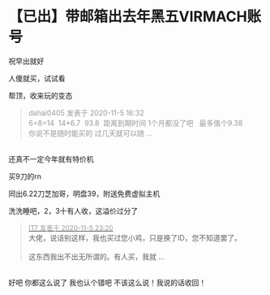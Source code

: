 # 【已出】带邮箱出去年黑五VIRMACH账号


祝早出就好

人傻就买，试试看

帮顶，收来玩的变态

<div class="quote"><blockquote><font color="#999999">dahai0405 发表于 2020-11-5 16:32</font><br />
<font color="#999999">6+8=14&nbsp;&nbsp;14*6.7&nbsp;&nbsp;93.8&nbsp;&nbsp;距离到期时间 1个月都没了吧&nbsp; &nbsp;最多值个9.38&nbsp;&nbsp;<br />
你说不是随时能买的 过几天就可以随 ...</font></blockquote></div><br />
还真不一定今年就有特价机

买9刀的rn

同出6.22刀芝加哥，明盘39，附送免费虚拟主机

洗洗睡吧，2，3十有人收，这溢价过分了

<div class="quote"><blockquote><font size="2"><a href="https://www.hostloc.com/forum.php?mod=redirect&amp;goto=findpost&amp;pid=9409382&amp;ptid=762788" target="_blank"><font color="#999999">IT7 发表于 2020-11-5 23:20</font></a></font><br />
大佬，说话别这样，我也买过您小鸡，只是换了ID，您不知道罢了。<br />
<br />
这东西我出不出无所谓的。有人买，我就 ...</blockquote></div><br />
好吧 你都这么说了 我也认个错吧 不该这么说！我说的话收回！
